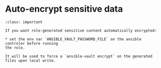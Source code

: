 # Auto-encrypt sensitive data

```{admonition} Tips
:class: important

If you want role-generated sensitive content automatically encrypted:

* set the env var `ANSIBLE_VAULT_PASSWORD_FILE` on the ansible controler before running
the role.

It will be used to force a `ansible-vault encrypt` on the generated files upon local write.
```

